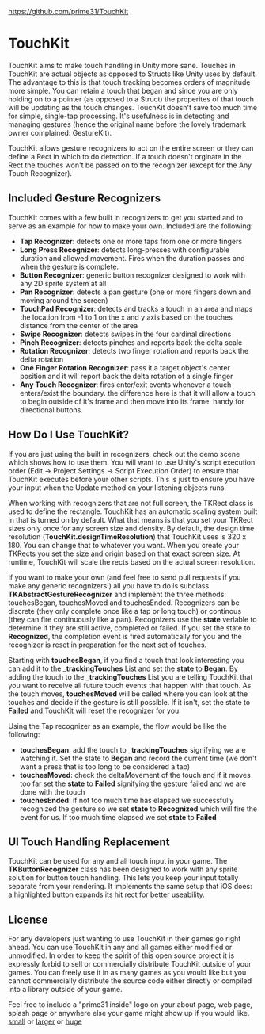 ﻿https://github.com/prime31/TouchKit

TouchKit
====

TouchKit aims to make touch handling in Unity more sane. Touches in TouchKit are actual objects as opposed to Structs like Unity uses by default. The advantage to this is that touch tracking becomes orders of magnitude more simple. You can retain a touch that began and since you are only holding on to a pointer (as opposed to a Struct) the properites of that touch will be updating as the touch changes. TouchKit doesn't save too much time for simple, single-tap processing. It's usefulness is in detecting and managing gestures (hence the original name before the lovely trademark owner complained: GestureKit).

TouchKit allows gesture recognizers to act on the entire screen or they can define a Rect in which to do detection. If a touch doesn't orginate in the Rect the touches won't be passed on to the recognizer (except for the Any Touch Recognizer).


Included Gesture Recognizers
---

TouchKit comes with a few built in recognizers to get you started and to serve as an example for how to make your own. Included are the following:
* **Tap Recognizer**: detects one or more taps from one or more fingers
* **Long Press Recognizer**: detects long-presses with configurable duration and allowed movement. Fires when the duration passes and when the gesture is complete.
* **Button Recognizer**: generic button recognizer designed to work with any 2D sprite system at all
* **Pan Recognizer**: detects a pan gesture (one or more fingers down and moving around the screen)
* **TouchPad Recognizer**: detects and tracks a touch in an area and maps the location from -1 to 1 on the x and y axis based on the touches distance from the center of the area
* **Swipe Recognizer**: detects swipes in the four cardinal directions
* **Pinch Recognizer**: detects pinches and reports back the delta scale
* **Rotation Recognizer**: detects two finger rotation and reports back the delta rotation
* **One Finger Rotation Recognizer**: pass it a target object's center position and it will report back the delta rotation of a single finger
* **Any Touch Recognizer**: fires enter/exit events whenever a touch enters/exist the boundary. the difference here is that it will allow a touch to begin outside of it's frame and then move into its frame. handy for directional buttons.


How Do I Use TouchKit?
-----

If you are just using the built in recognizers, check out the demo scene which shows how to use them. You will want to use Unity's script execution order (Edit -> Project Settings -> Script Execution Order) to ensure that TouchKit executes before your other scripts. This is just to ensure you have your input when the Update method on your listening objects runs.

When working with recognizers that are not full screen, the TKRect class is used to define the rectangle. TouchKit has an automatic scaling system built in that is turned on by default. What that means is that you set your TKRect sizes only once for any screen size and density. By default, the design time resolution (**TouchKit.designTimeResolution**) that TouchKit uses is 320 x 180. You can change that to whatever you want. When you create your TKRects you set the size and origin based on that exact screen size. At runtime, TouchKit will scale the rects based on the actual screen resolution.

If you want to make your own (and feel free to send pull requests if you make any generic recognizers!) all you have to do is subclass **TKAbstractGestureRecognizer** and implement the three methods: touchesBegan, touchesMoved and touchesEnded. Recognizers can be discrete (they only complete once like a tap or long touch) or continous (they can fire continuously like a pan). Recognizers use the **state** veriable to determine if they are still active, completed or failed. If you set the state to **Recognized**, the completion event is fired automatically for you and the recognizer is reset in preparation for the next set of touches.

Starting with **touchesBegan**, if you find a touch that look interesting you can add it to the **_trackingTouches** List and set the **state** to **Began**. By adding the touch to the **_trackingTouches** List you are telling TouchKit that you want to receive all future touch events that happen with that touch. As the touch moves, **touchesMoved** will be called where you can look at the touches and decide if the gesture is still possible. If it isn't, set the state to **Failed** and TouchKit will reset the recognizer for you.

Using the Tap recognizer as an example, the flow would be like the following:
* **touchesBegan**: add the touch to **_trackingTouches** signifying we are watching it. Set the state to **Began** and record the current time (we don't want a press that is too long to be considered a tap)
* **touchesMoved**: check the deltaMovement of the touch and if it moves too far set the **state** to **Failed** signifying the gesture failed and we are done with the touch
* **touchesEnded**: if not too much time has elapsed we successfully recognized the gesture so we set **state** to **Recognized** which will fire the event for us. If too much time elapsed we set **state** to **Failed**



UI Touch Handling Replacement
----

TouchKit can be used for any and all touch input in your game. The **TKButtonRecognizer** class has been designed to work with any sprite solution for button touch handling. This lets you keep your input totally separate from your rendering. It implements the same setup that iOS does: a highlighted button expands its hit rect for better useability.


License
----
For any developers just wanting to use TouchKit in their games go right ahead.  You can use TouchKit in any and all games either modified or unmodified.  In order to keep the spirit of this open source project it is expressly forbid to sell or commercially distribute TouchKit outside of your games. You can freely use it in as many games as you would like but you cannot commercially distribute the source code either directly or compiled into a library outside of your game.

Feel free to include a "prime31 inside" logo on your about page, web page, splash page or anywhere else your game might show up if you would like.
[small](http://prime31.com/assets/images/prime31InsideSmall.png) or
[larger](http://prime31.com/assets/images/prime31Inside.png) or
[huge](http://prime31.com/assets/images/prime31InsideHuge.png)
